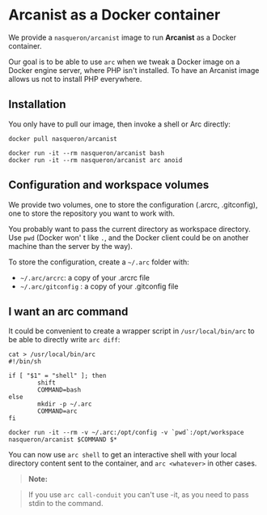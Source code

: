 Arcanist as a Docker container
==============================

We provide a `nasqueron/arcanist` image to run **Arcanist** as a Docker container.

Our goal is to be able to use `arc` when we tweak a Docker image on a Docker engine server, where PHP isn't installed. To have an Arcanist image allows us not to install PHP everywhere.

Installation
------------

You only have to pull our image, then invoke a shell or Arc directly:

```
docker pull nasqueron/arcanist

docker run -it --rm nasqueron/arcanist bash
docker run -it --rm nasqueron/arcanist arc anoid
```

Configuration and workspace volumes
-----------------------------------

We provide two volumes, one to store the configuration (.arcrc, .gitconfig), one to store the repository you want to work with.

You probably want to pass the current directory as workspace directory. Use `pwd` (Docker won' t like `.`, and the Docker client could be on another machine than the server by the way).

To store the configuration, create a `~/.arc` folder with:

 - `~/.arc/arcrc`: a copy of your .arcrc file
 - `~/.arc/gitconfig` : a copy of your .gitconfig file

I want an arc command
---------------------

It could be convenient to create a wrapper script in `/usr/local/bin/arc` to be able to directly write `arc diff`:

```
cat > /usr/local/bin/arc
#!/bin/sh

if [ "$1" = "shell" ]; then
        shift
        COMMAND=bash
else
        mkdir -p ~/.arc
        COMMAND=arc
fi

docker run -it --rm -v ~/.arc:/opt/config -v `pwd`:/opt/workspace nasqueron/arcanist $COMMAND $*
```

You can now use `arc shell` to get an interactive shell with your local directory content sent to the container, and `arc <whatever>` in other cases.

> **Note:**

> If you use `arc call-conduit` you can't use -it, as you need to pass stdin to the command.

